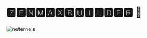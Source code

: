 # 🆉🅴🅽🅼🅰🆇🅱🆄🅸🅻🅳🅴🆁 📲

![neternels](https://raw.githubusercontent.com/grm34/ZenMaxBuilder/zmb/docs/assets/images/neternels.jpg)
